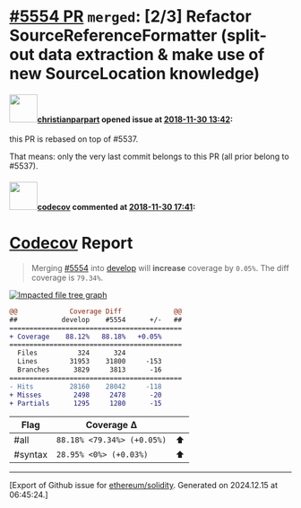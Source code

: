 # [\#5554 PR](https://github.com/ethereum/solidity/pull/5554) `merged`: [2/3] Refactor SourceReferenceFormatter (split-out data extraction & make use of new SourceLocation knowledge)

#### <img src="https://avatars.githubusercontent.com/u/56763?u=373e0766d5c45bef8c7c7fc5ed48394935772065&v=4" width="50">[christianparpart](https://github.com/christianparpart) opened issue at [2018-11-30 13:42](https://github.com/ethereum/solidity/pull/5554):

this PR is rebased on top of #5537.

That means: only the very last commit belongs to this PR (all prior belong to #5537).

#### <img src="https://avatars.githubusercontent.com/in/254?v=4" width="50">[codecov](https://github.com/apps/codecov) commented at [2018-11-30 17:41](https://github.com/ethereum/solidity/pull/5554#issuecomment-443281635):

# [Codecov](https://codecov.io/gh/ethereum/solidity/pull/5554?src=pr&el=h1) Report
> Merging [#5554](https://codecov.io/gh/ethereum/solidity/pull/5554?src=pr&el=desc) into [develop](https://codecov.io/gh/ethereum/solidity/commit/1643d63e3af1b0e3aabac2f2ded3619505d0fa8c?src=pr&el=desc) will **increase** coverage by `0.05%`.
> The diff coverage is `79.34%`.

[![Impacted file tree graph](https://codecov.io/gh/ethereum/solidity/pull/5554/graphs/tree.svg?width=650&token=87PGzVEwU0&height=150&src=pr)](https://codecov.io/gh/ethereum/solidity/pull/5554?src=pr&el=tree)

```diff
@@             Coverage Diff             @@
##           develop    #5554      +/-   ##
===========================================
+ Coverage    88.12%   88.18%   +0.05%     
===========================================
  Files          324      324              
  Lines        31953    31800     -153     
  Branches      3829     3813      -16     
===========================================
- Hits         28160    28042     -118     
+ Misses        2498     2478      -20     
+ Partials      1295     1280      -15
```

| Flag | Coverage Δ | |
|---|---|---|
| #all | `88.18% <79.34%> (+0.05%)` | :arrow_up: |
| #syntax | `28.95% <0%> (+0.03%)` | :arrow_up: |


-------------------------------------------------------------------------------



[Export of Github issue for [ethereum/solidity](https://github.com/ethereum/solidity). Generated on 2024.12.15 at 06:45:24.]
